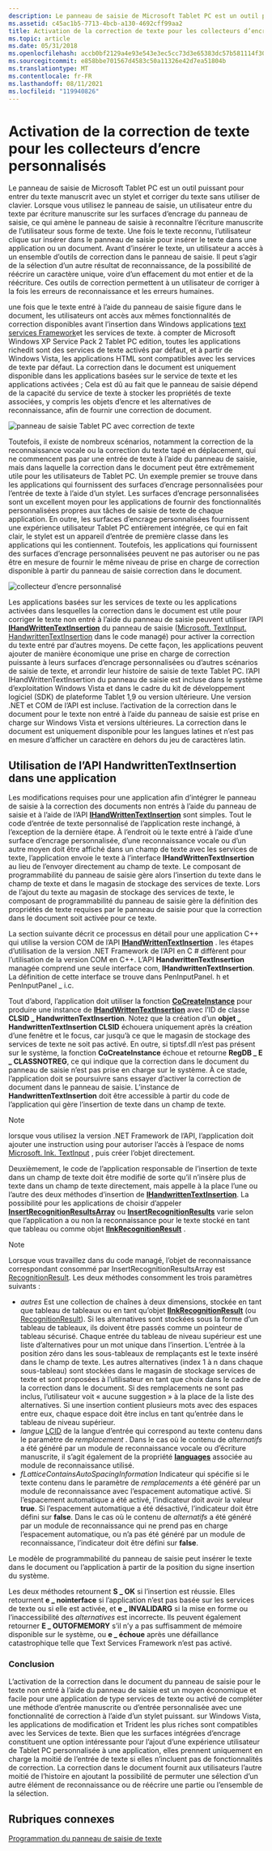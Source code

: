 ```yaml
---
description: Le panneau de saisie de Microsoft Tablet PC est un outil puissant pour entrer du texte manuscrit avec un stylet et corriger du texte sans utiliser de clavier.
ms.assetid: c45ac1b5-7713-4bcb-a130-4692cff99aa2
title: Activation de la correction de texte pour les collecteurs d’encre personnalisés
ms.topic: article
ms.date: 05/31/2018
ms.openlocfilehash: accb0bf2129a4e93e543e3ec5cc73d3e65383dc57b581114f30e812b1ac88b8a
ms.sourcegitcommit: e858bbe701567d4583c50a11326e42d7ea51804b
ms.translationtype: MT
ms.contentlocale: fr-FR
ms.lasthandoff: 08/11/2021
ms.locfileid: "119940826"
---
```

# <a name="enabling-text-correction-for-custom-ink-collectors"></a>Activation de la correction de texte pour les collecteurs d’encre personnalisés

Le panneau de saisie de Microsoft Tablet PC est un outil puissant pour entrer du texte manuscrit avec un stylet et corriger du texte sans utiliser de clavier. Lorsque vous utilisez le panneau de saisie, un utilisateur entre du texte par écriture manuscrite sur les surfaces d’encrage du panneau de saisie, ce qui amène le panneau de saisie à reconnaître l’écriture manuscrite de l’utilisateur sous forme de texte. Une fois le texte reconnu, l’utilisateur clique sur insérer dans le panneau de saisie pour insérer le texte dans une application ou un document. Avant d’insérer le texte, un utilisateur a accès à un ensemble d’outils de correction dans le panneau de saisie. Il peut s’agir de la sélection d’un autre résultat de reconnaissance, de la possibilité de réécrire un caractère unique, voire d’un effacement du mot entier et de la réécriture. Ces outils de correction permettent à un utilisateur de corriger à la fois les erreurs de reconnaissance et les erreurs humaines.

une fois que le texte entré à l’aide du panneau de saisie figure dans le document, les utilisateurs ont accès aux mêmes fonctionnalités de correction disponibles avant l’insertion dans Windows applications [text services Framework](/windows/desktop/TSF/text-services-framework)et les services de texte. à compter de Microsoft Windows XP Service Pack 2 Tablet PC edition, toutes les applications richedit sont des services de texte activés par défaut, et à partir de Windows Vista, les applications HTML sont compatibles avec les services de texte par défaut. La correction dans le document est uniquement disponible dans les applications basées sur le service de texte et les applications activées ; Cela est dû au fait que le panneau de saisie dépend de la capacité du service de texte à stocker les propriétés de texte associées, y compris les objets d’encre et les alternatives de reconnaissance, afin de fournir une correction de document.

![panneau de saisie Tablet PC avec correction de texte](images/a0dced5e-16de-410b-965f-5d97d297cee5.jpg)

Toutefois, il existe de nombreux scénarios, notamment la correction de la reconnaissance vocale ou la correction du texte tapé en déplacement, qui ne commencent pas par une entrée de texte à l’aide du panneau de saisie, mais dans laquelle la correction dans le document peut être extrêmement utile pour les utilisateurs de Tablet PC. Un exemple premier se trouve dans les applications qui fournissent des surfaces d’encrage personnalisées pour l’entrée de texte à l’aide d’un stylet. Les surfaces d’encrage personnalisées sont un excellent moyen pour les applications de fournir des fonctionnalités personnalisées propres aux tâches de saisie de texte de chaque application. En outre, les surfaces d’encrage personnalisées fournissent une expérience utilisateur Tablet PC entièrement intégrée, ce qui en fait clair, le stylet est un appareil d’entrée de première classe dans les applications qui les contiennent. Toutefois, les applications qui fournissent des surfaces d’encrage personnalisées peuvent ne pas autoriser ou ne pas être en mesure de fournir le même niveau de prise en charge de correction disponible à partir du panneau de saisie correction dans le document.

![collecteur d’encre personnalisé](images/b6797b12-dda6-44c4-87f4-570fe0c23f3a.jpg)

Les applications basées sur les services de texte ou les applications activées dans lesquelles la correction dans le document est utile pour corriger le texte non entré à l’aide du panneau de saisie peuvent utiliser l’API [**IHandWrittenTextInsertion**](/windows/desktop/api/peninputpanel/nn-peninputpanel-ihandwrittentextinsertion) du panneau de saisie ([Microsoft. TextInput. HandwrittenTextInsertion](/previous-versions/ms573516(v=vs.100)) dans le code managé) pour activer la correction du texte entré par d’autres moyens. De cette façon, les applications peuvent ajouter de manière économique une prise en charge de correction puissante à leurs surfaces d’encrage personnalisées ou d’autres scénarios de saisie de texte, et arrondir leur histoire de saisie de texte Tablet PC. l’API IHandWrittenTextInsertion du panneau de saisie est incluse dans le système d’exploitation Windows Vista et dans le cadre du kit de développement logiciel (SDK) de plateforme Tablet 1,9 ou version ultérieure. Une version .NET et COM de l’API est incluse. l’activation de la correction dans le document pour le texte non entré à l’aide du panneau de saisie est prise en charge sur Windows Vista et versions ultérieures. La correction dans le document est uniquement disponible pour les langues latines et n’est pas en mesure d’afficher un caractère en dehors du jeu de caractères latin.

## <a name="how-to-use-the-handwrittentextinsertion-api-in-an-application"></a>Utilisation de l’API HandwrittenTextInsertion dans une application

Les modifications requises pour une application afin d’intégrer le panneau de saisie à la correction des documents non entrés à l’aide du panneau de saisie et à l’aide de l’API [**IHandWrittenTextInsertion**](/windows/desktop/api/peninputpanel/nn-peninputpanel-ihandwrittentextinsertion) sont simples. Tout le code d’entrée de texte personnalisé de l’application reste inchangé, à l’exception de la dernière étape. À l’endroit où le texte entré à l’aide d’une surface d’encrage personnalisée, d’une reconnaissance vocale ou d’un autre moyen doit être affiché dans un champ de texte avec les services de texte, l’application envoie le texte à l’interface **IHandWrittenTextInsertion** au lieu de l’envoyer directement au champ de texte. Le composant de programmabilité du panneau de saisie gère alors l’insertion du texte dans le champ de texte et dans le magasin de stockage des services de texte. Lors de l’ajout du texte au magasin de stockage des services de texte, le composant de programmabilité du panneau de saisie gère la définition des propriétés de texte requises par le panneau de saisie pour que la correction dans le document soit activée pour ce texte.

La section suivante décrit ce processus en détail pour une application C++ qui utilise la version COM de l’API [**IHandWrittenTextInsertion**](/windows/desktop/api/peninputpanel/nn-peninputpanel-ihandwrittentextinsertion) . les étapes d’utilisation de la version .NET Framework de l’API en C \# diffèrent pour l’utilisation de la version COM en C++. L’API **HandwrittenTextInsertion** managée comprend une seule interface com, **IHandwrittenTextInsertion**. La définition de cette interface se trouve dans PenInputPanel. h et PenInputPanel \_ i.c.

Tout d’abord, l’application doit utiliser la fonction [**CoCreateInstance**](/windows/desktop/api/combaseapi/nf-combaseapi-cocreateinstance) pour produire une instance de [**IHandWrittenTextInsertion**](/windows/desktop/api/peninputpanel/nn-peninputpanel-ihandwrittentextinsertion) avec l’ID de classe **CLSID \_ HandwrittenTextInsertion**. Notez que la création d’un **objet \_ HandwrittenTextInsertion CLSID** échouera uniquement après la création d’une fenêtre et le focus, car jusqu’à ce que le magasin de stockage des services de texte ne soit pas activé. En outre, si tiptsf.dll n’est pas présent sur le système, la fonction **CoCreateInstance** échoue et retourne **RegDB \_ E \_ CLASSNOTREG**, ce qui indique que la correction dans le document du panneau de saisie n’est pas prise en charge sur le système. À ce stade, l’application doit se poursuivre sans essayer d’activer la correction de document dans le panneau de saisie. L’instance de **HandwrittenTextInsertion** doit être accessible à partir du code de l’application qui gère l’insertion de texte dans un champ de texte.

> [!Note]  
> lorsque vous utilisez la version .NET Framework de l’API, l’application doit ajouter une instruction using pour autoriser l’accès à l’espace de noms [Microsoft. Ink. TextInput](/previous-versions/dotnet/netframework-3.5/ms581554(v=vs.90)) , puis créer l’objet directement.

 

Deuxièmement, le code de l’application responsable de l’insertion de texte dans un champ de texte doit être modifié de sorte qu’il n’insère plus de texte dans un champ de texte directement, mais appelle à la place l’une ou l’autre des deux méthodes d’insertion de [**IHandwrittenTextInsertion**](/windows/desktop/api/peninputpanel/nn-peninputpanel-ihandwrittentextinsertion). La possibilité pour les applications de choisir d’appeler [**InsertRecognitionResultsArray**](/windows/desktop/api/peninputpanel/nf-peninputpanel-ihandwrittentextinsertion-insertrecognitionresultsarray) ou [**InsertRecognitionResults**](/windows/desktop/api/peninputpanel/nf-peninputpanel-ihandwrittentextinsertion-insertinkrecognitionresult) varie selon que l’application a ou non la reconnaissance pour le texte stocké en tant que tableau ou comme objet [**IInkRecognitionResult**](/windows/desktop/api/msinkaut/nn-msinkaut-iinkrecognitionresult) .

> [!Note]  
> Lorsque vous travaillez dans du code managé, l’objet de reconnaissance correspondant consommé par InsertRecognitionResultsArray est [RecognitionResult](/previous-versions/ms552537(v=vs.100)). Les deux méthodes consomment les trois paramètres suivants :

 

-   *autres* Est une collection de chaînes à deux dimensions, stockée en tant que tableau de tableaux ou en tant qu’objet [**IInkRecognitionResult**](/windows/desktop/api/msinkaut/nn-msinkaut-iinkrecognitionresult) (ou [RecognitionResult](/previous-versions/ms552537(v=vs.100))). Si les alternatives sont stockées sous la forme d’un tableau de tableaux, ils doivent être passés comme un pointeur de tableau sécurisé. Chaque entrée du tableau de niveau supérieur est une liste d’alternatives pour un mot unique dans l’insertion. L’entrée à la position zéro dans les sous-tableaux de remplaçants est le texte inséré dans le champ de texte. Les autres alternatives (index 1 à n dans chaque sous-tableau) sont stockées dans le magasin de stockage services de texte et sont proposées à l’utilisateur en tant que choix dans le cadre de la correction dans le document. Si des remplacements ne sont pas inclus, l’utilisateur voit « aucune suggestion » à la place de la liste des alternatives. Si une insertion contient plusieurs mots avec des espaces entre eux, chaque espace doit être inclus en tant qu’entrée dans le tableau de niveau supérieur.
-   *langue* [LCID](/previous-versions/ms221397(v=vs.71)) de la langue d’entrée qui correspond au texte contenu dans le paramètre de *remplacement* . Dans le cas où le contenu de *alternatifs* a été généré par un module de reconnaissance vocale ou d’écriture manuscrite, il s’agit également de la propriété [**languages**](/windows/desktop/api/msinkaut/nf-msinkaut-iinkrecognizer-get_languages) associée au module de reconnaissance utilisé.
-   *fLatticeContainsAutoSpacingInformation* Indicateur qui spécifie si le texte contenu dans le paramètre de *remplacements* a été généré par un module de reconnaissance avec l’espacement automatique activé. Si l’espacement automatique a été activé, l’indicateur doit avoir la valeur **true**. Si l’espacement automatique a été désactivé, l’indicateur doit être défini sur **false**. Dans le cas où le contenu de *alternatifs* a été généré par un module de reconnaissance qui ne prend pas en charge l’espacement automatique, ou n’a pas été généré par un module de reconnaissance, l’indicateur doit être défini sur **false**.

Le modèle de programmabilité du panneau de saisie peut insérer le texte dans le document ou l’application à partir de la position du signe insertion du système.

Les deux méthodes retournent **S \_ OK** si l’insertion est réussie. Elles retournent **e \_ nointerface** si l’application n’est pas basée sur les services de texte ou si elle est activée, et **e \_ INVALIDARG** si la mise en forme ou l’inaccessibilité des *alternatives* est incorrecte. Ils peuvent également retourner **E \_ OUTOFMEMORY** s’il n’y a pas suffisamment de mémoire disponible sur le système, ou **e \_ échoue** après une défaillance catastrophique telle que Text Services Framework n’est pas activé.

### <a name="conclusion"></a>Conclusion

L’activation de la correction dans le document du panneau de saisie pour le texte non entré à l’aide du panneau de saisie est un moyen économique et facile pour une application de type services de texte ou activé de compléter une méthode d’entrée manuscrite ou d’entrée personnalisée avec une fonctionnalité de correction à l’aide d’un stylet puissant. sur Windows Vista, les applications de modification et Trident les plus riches sont compatibles avec les Services de texte. Bien que les surfaces intégrées d’encrage constituent une option intéressante pour l’ajout d’une expérience utilisateur de Tablet PC personnalisée à une application, elles prennent uniquement en charge la moitié de l’entrée de texte si elles n’incluent pas de fonctionnalités de correction. La correction dans le document fournit aux utilisateurs l’autre moitié de l’histoire en ajoutant la possibilité de permuter une sélection d’un autre élément de reconnaissance ou de réécrire une partie ou l’ensemble de la sélection.

## <a name="related-topics"></a>Rubriques connexes

<dl> <dt>

[Programmation du panneau de saisie de texte](programming-the-text-input-panel.md)
</dt> </dl>

 

 
